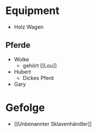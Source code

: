 # Equipment
- Holz Wagen
## Pferde
- Wolke 
	- gehört [[Lou]]
- Hubert
	- Dickes Pferd
- Gary 
# Gefolge
- [[Unbenannter Sklavenhändler]]